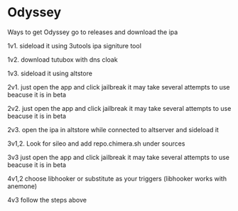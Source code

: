 # Odyssey

Ways to get Odyssey go to releases and download the ipa

1v1. sideload it using 3utools ipa signiture tool

1v2. download tutubox with dns cloak

1v3. sideload it using altstore


2v1. just open the app and click jailbreak it may take several attempts to use beacuse it is in beta

2v2. just open the app and click jailbreak it may take several attempts to use beacuse it is in beta

2v3. open the ipa in altstore while connected to altserver and sideload it


3v1,2. Look for sileo and add repo.chimera.sh under sources

3v3 just open the app and click jailbreak it may take several attempts to use beacuse it is in beta

4v1,2 choose libhooker or substitute as your triggers (libhooker works with anemone)

4v3 follow the steps above
